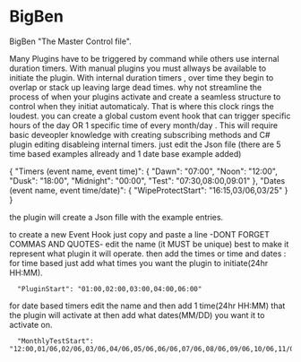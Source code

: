 # BigBen

BigBen "The Master Control file".

Many Plugins have to be triggered by command while others use internal duration timers.
With manual plugins you must allways be available to initiate the plugin.
With internal duration timers , over time they begin to overlap or stack up leaving large dead times.
why not streamline the process of when your plugins activate and create a seamless structure to control when they initiat automaticaly.
That is where this clock rings the loudest.
you can create a global custom event hook that can trigger specific hours of the day OR 1 specific time of every month/day .
This will require basic deveopler knowledge with creating subscribing methods and C# plugin editing disableing internal timers.
just edit the Json file (there are 5 time based examples allready and 1 date base example added) 



{
  "Timers (event name, event time)": {
    "Dawn": "07:00",
    "Noon": "12:00",
    "Dusk": "18:00",
    "Midnight": "00:00",
    "Test": "07:30,08:00,09:01"
  },
  "Dates (event name, event time/date)": {
    "WipeProtectStart": "16:15,03/06,03/25"
  }
}


the plugin will create a Json fille with the example entries.

to create a new Event Hook just copy and paste a line -DONT FORGET COMMAS AND QUOTES-
edit the name (it MUST be unique) best to make it represent what plugin it will operate.
then add the times or time and dates : 
  for time based just add what times you want the plugin to initiate(24hr HH:MM).

      "PluginStart": "01:00,02:00,03:00,04:00,06:00"

  for date based timers edit the name and then add 1 time(24hr HH:MM) that the plugin will activate at then add what dates(MM/DD) you want it to activate on.

      "MonthlyTestStart": "12:00,01/06,02/06,03/06,04/06,05/06,06/06,07/06,08/06,09/06,10/06,11/06,12/06"
